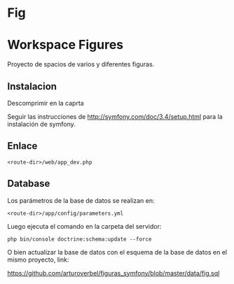 Fig
===

# Workspace Figures

Proyecto de spacios de varios y diferentes figuras.

## Instalacion

Descomprimir en la caprta

Seguir las instrucciones de http://symfony.com/doc/3.4/setup.html para la instalación de symfony.

## Enlace

```
<route-dir>/web/app_dev.php
```
## Database

Los parámetros de la base de datos se realizan en:

```
<route-dir>/app/config/parameters.yml
```

Luego ejecuta el comando en la carpeta del servidor:
```
php bin/console doctrine:schema:update --force
```

O bien actualizar la base de datos con el esquema de la base de datos en el mismo proyecto, link:

https://github.com/arturoverbel/figuras_symfony/blob/master/data/fig.sql


